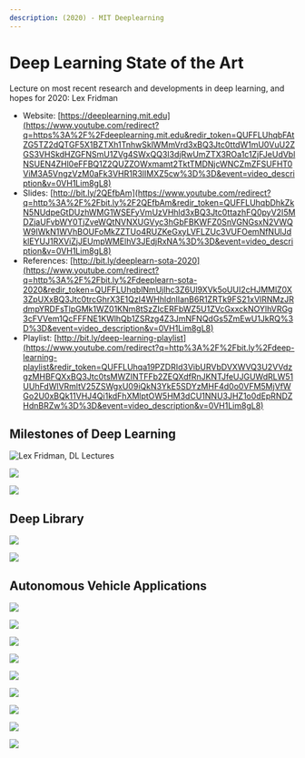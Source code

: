 ```yaml
---
description: (2020) - MIT Deeplearning
---
```


# Deep Learning State of the Art

Lecture on most recent research and developments in deep learning, and hopes for 2020: Lex Fridman

* Website: [https://deeplearning.mit.edu](https://www.youtube.com/redirect?q=https%3A%2F%2Fdeeplearning.mit.edu&redir_token=QUFFLUhqbFAtZG5TZ2dQTGF5X1BZTXh1TnhwSklWMmVrd3xBQ3Jtc0ttdW1mU0VuU2ZGS3VHSkdHZGFNSmU1ZVg4SWxQQ3I3djRwUmZTX3ROa1c1ZjFJeUdVblNSUEN4ZHl0eFFBQ1Z2QUZZOWxmamt2TktTMDNjcWNCZmZFSUFHT0ViM3A5VngzVzM0aFk3VHR1R3lIMXZ5cw%3D%3D&event=video_description&v=0VH1Lim8gL8)
* Slides: [http://bit.ly/2QEfbAm](https://www.youtube.com/redirect?q=http%3A%2F%2Fbit.ly%2F2QEfbAm&redir_token=QUFFLUhqbDhkZkN5NUdpeGtDUzhWMG1WSEFyVmUzVHhld3xBQ3Jtc0ttazhFQ0pyV2I5MDZjaUFvbWY0TjZveWQtNVNXUGVyc3hGbFBKWFZ0SnVGNGsxN2VWQW9IWkN1WVhBOUFoMkZZTUo4RUZKeGxyLVFLZUc3VUFOemNfNUlJdklEYUJ1RXViZjJEUmpWMElhV3JEdjRxNA%3D%3D&event=video_description&v=0VH1Lim8gL8) 
* References: [http://bit.ly/deeplearn-sota-2020](https://www.youtube.com/redirect?q=http%3A%2F%2Fbit.ly%2Fdeeplearn-sota-2020&redir_token=QUFFLUhqblNmUjlhc3Z6Ul9XVk5oUUI2cHJMMlZ0X3ZpUXxBQ3Jtc0trcGhrX3E1QzI4WHhldnlIanB6R1ZRTk9FS21xVlRNMzJRdmpYRDFsTlpGMk1WZ01KNm8tSzZIcERFbWZ5U1ZVcGxxckNOYlhVRGg3cFVVem1QcFFFNE1KWlhQb1ZSRzg4Z3JmNFNQdGs5ZmEwU1JkRQ%3D%3D&event=video_description&v=0VH1Lim8gL8) 
* Playlist: [http://bit.ly/deep-learning-playlist](https://www.youtube.com/redirect?q=http%3A%2F%2Fbit.ly%2Fdeep-learning-playlist&redir_token=QUFFLUhqa19PZDRId3VibURVbDVXWVQ3U2VVdzgzMHBFQXxBQ3Jtc0tsMWZINTFFb2ZEQXdfRnJKNTJfeUJGUWdRLW51UUhFdWlVRmltV25ZSWgxU09iQkN3YkE5SDYzMHF4d0o0VFM5MjVfWGo2U0xBQk11VHJ4Qi1kdFhXMlptOW5HM3dCU1NNU3JHZ1o0dEpRNDZHdnBRZw%3D%3D&event=video_description&v=0VH1Lim8gL8)

## Milestones of Deep Learning

![Lex Fridman, DL Lectures](../../../images/image%20%2830%29.png)

![](../../../images/image%20%2890%29.png)

![](../../../images/image%20%2812%29.png)

## Deep Library

![](../../../images/image%20%2891%29.png)

![](../../../images/image%20%2864%29.png)

## Autonomous Vehicle Applications

![](../../../images/image%20%2857%29.png)

![](../../../images/image%20%2848%29.png)

![](../../../images/image%20%2871%29.png)

![](../../../images/image%20%2859%29.png)

![](../../../images/image%20%2882%29.png)

![](../../../images/image%20%2839%29.png)

![](../../../images/image%20%2816%29.png)

![](../../../images/image%20%2856%29.png)

![](../../../images/image%20%2845%29.png)


